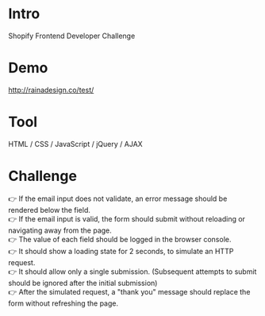 # Intro
 Shopify Frontend Developer Challenge

# Demo
  http://rainadesign.co/test/
  
# Tool
  HTML / CSS / JavaScript / jQuery / AJAX
  
# Challenge
  👉 If the email input does not validate, an error message should be rendered below the field.<br> 
  👉 If the email input is valid, the form should submit without reloading or navigating away from the page.<br> 
  👉 The value of each field should be logged in the browser console.<br> 
  👉 It should show a loading state for 2 seconds, to simulate an HTTP request.<br> 
  👉 It should allow only a single submission. (Subsequent attempts to submit should be ignored after the initial submission)<br> 
  👉 After the simulated request, a "thank you" message should replace the form without refreshing the page.<br> 

